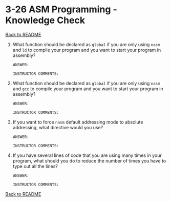 
# 3-26 ASM Programming - Knowledge Check

[Back to README](README.md)

1. What function should be declared as `global` if you are only using `nasm` 
and `ld` to compile your program and you want to start your program in 
assembly?
    ```
    ANSWER: 
    ```
    ```
    INSTRUCTOR COMMENTS: 
    ```

2. What function should be declared as `global` if you are only using `nasm` 
and `gcc` to compile your program and you want to start your program in 
assembly?
    ```
    ANSWER: 
    ```
    ```
    INSTRUCTOR COMMENTS: 
    ```

3. If you want to force `nasm` default addressing mode to absolute addressing, 
what directive would you use?
    ```
    ANSWER: 
    ```
    ```
    INSTRUCTOR COMMENTS: 
    ```

4. If you have several lines of code that you are using many times in your 
program, what should you do to reduce the number of times you have to type 
out all the lines?
    ```
    ANSWER: 
    ```
    ```
    INSTRUCTOR COMMENTS: 
    ```


[Back to README](README.md)


<!--- End of file. --->
